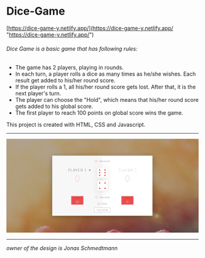 # Dice-Game
[https://dice-game-y.netlify.app/](https://dice-game-y.netlify.app/ "https://dice-game-y.netlify.app/")

###### Dice Game is a basic game that has following rules:
- The game has 2 players, playing in rounds.
- In each turn, a player rolls a dice as many times as he/she wishes. Each result get added to his/her round score.
- If the player rolls a 1, all his/her round score gets lost. After that, it is the next player's turn.
- The player can choose the "Hold", which means that his/her round score gets added to his global score. 
- The first player to reach 100 points on global score wins the game.

This project is created with HTML, CSS and Javascript.

------------

![preview](https://github.com/yagnurl/dice-game/blob/main/diceGame-preview.png "preview")

------------
*owner of the design is Jonas Schmedtmann*
